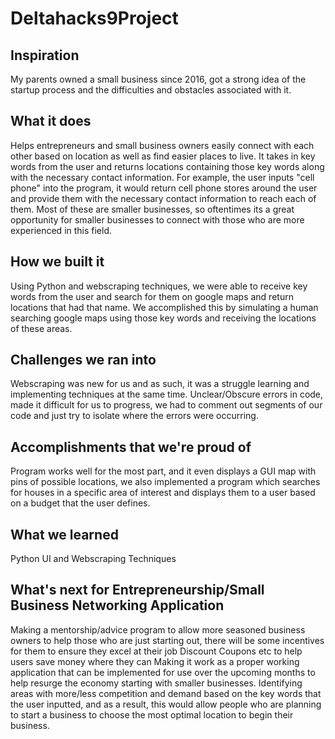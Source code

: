 # Deltahacks9Project

## Inspiration
My parents owned a small business since 2016, got a strong idea of the startup process and the difficulties and obstacles associated with it.

## What it does
Helps entrepreneurs and small business owners easily connect with each other based on location as well as find easier places to live. It takes in key words from the user and returns locations containing those key words along with the necessary contact information. For example, the user inputs "cell phone" into the program, it would return cell phone stores around the user and provide them with the necessary contact information to reach each of them. Most of these are smaller businesses, so oftentimes its a great opportunity for smaller businesses to connect with those who are more experienced in this field.

## How we built it
Using Python and webscraping techniques, we were able to receive key words from the user and search for them on google maps and return locations that had that name. We accomplished this by simulating a human searching google maps using those key words and receiving the locations of these areas.

## Challenges we ran into
Webscraping was new for us and as such, it was a struggle learning and implementing techniques at the same time. Unclear/Obscure errors in code, made it difficult for us to progress, we had to comment out segments of our code and just try to isolate where the errors were occurring.

## Accomplishments that we're proud of
Program works well for the most part, and it even displays a GUI map with pins of possible locations, we also implemented a program which searches for houses in a specific area of interest and displays them to a user based on a budget that the user defines.

## What we learned
Python UI and Webscraping Techniques

## What's next for Entrepreneurship/Small Business Networking Application
Making a mentorship/advice program to allow more seasoned business owners to help those who are just starting out, there will be some incentives for them to ensure they excel at their job Discount Coupons etc to help users save money where they can Making it work as a proper working application that can be implemented for use over the upcoming months to help resurge the economy starting with smaller businesses. Identifying areas with more/less competition and demand based on the key words that the user inputted, and as a result, this would allow people who are planning to start a business to choose the most optimal location to begin their business.

